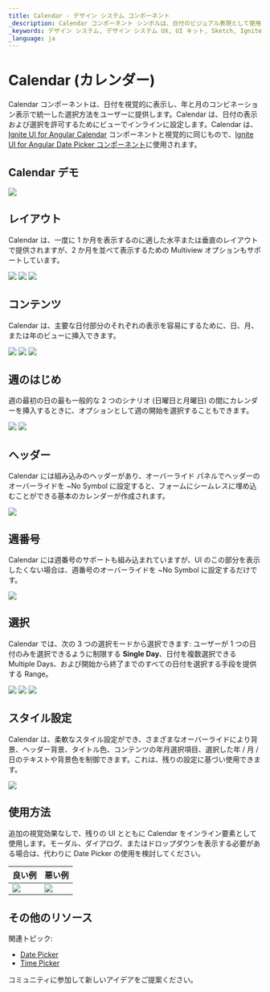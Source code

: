 ```yaml
---
title: Calendar - デザイン システム コンポーネント
_description: Calendar コンポーネント シンボルは、日付のビジュアル表現として使用され、日付の日、月、年の部分をナビゲートするために必要なメカニズムを提供します。
_keywords: デザイン システム, デザイン システム UX, UI キット, Sketch, Ignite UI for Angular, Sketch to Angular, Angular, Angular デザイン システム, Sketch からコードをエクスポート, Angular 用のデザイン キット, Sketch HTML, Sketch to HTML, Sketch UI キット
_language: ja
---
```


# Calendar (カレンダー)

Calendar コンポーネントは、日付を視覚的に表示し、年と月のコンビネーション表示で統一した選択方法をユーザーに提供します。Calendar は、日付の表示および選択を許可するためにビューでインラインに設定します。Calendar は、[Ignite UI for Angular Calendar](https://jp.infragistics.com/products/ignite-ui-angular/angular/components/calendar.html) コンポーネントと視覚的に同じもので、[Ignite UI for Angular Date Picker コンポーネント](https://jp.infragistics.com/products/ignite-ui-angular/angular/components/date_picker.html)に使用されます。

## Calendar デモ

<img class="responsive-img" src="../images/calendar_demo.png" srcset="../images/calendar_demo@2x.png 2x" />

## レイアウト

Calendar は、一度に 1 か月を表示するのに適した水平または垂直のレイアウトで提供されますが、2 か月を並べて表示するための Multiview オプションもサポートしています。

<img class="responsive-img" src="../images/calendar_horizontal.png" srcset="../images/calendar_horizontal@2x.png 2x" />
<img class="responsive-img" src="../images/calendar_vertical.png" srcset="../images/calendar_vertical@2x.png 2x" />
<img class="responsive-img" src="../images/calendar_multi.png" srcset="../images/calendar_multi@2x.png 2x" />

## コンテンツ

Calendar は、主要な日付部分のそれぞれの表示を容易にするために、日、月、または年のビューに挿入できます。

<img class="responsive-img" src="../images/calendar_vertical.png" srcset="../images/calendar_vertical@2x.png 2x" />
<img class="responsive-img" src="../images/calendar_months.png" srcset="../images/calendar_months@2x.png 2x" />
<img class="responsive-img" src="../images/calendar_years.png" srcset="../images/calendar_years@2x.png 2x" />

## 週のはじめ

週の最初の日の最も一般的な 2 つのシナリオ (日曜日と月曜日) の間にカレンダーを挿入するときに、オプションとして週の開始を選択することもできます。

<img class="responsive-img" src="../images/calendar_sun.png" srcset="../images/calendar_sun@2x.png 2x" />
<img class="responsive-img" src="../images/calendar_vertical.png" srcset="../images/calendar_vertical@2x.png 2x" />

## ヘッダー

Calendar には組み込みのヘッダーがあり、オーバーライド パネルでヘッダーのオーバーライドを ~No Symbol に設定すると、フォームにシームレスに埋め込むことができる基本のカレンダーが作成されます。

<img class="responsive-img" src="../images/calendar_base.png" srcset="../images/calendar_base@2x.png 2x" />

## 週番号

Calendar には週番号のサポートも組み込まれていますが、UI のこの部分を表示したくない場合は、週番号のオーバーライドを ~No Symbol に設定するだけです。

<img class="responsive-img" src="../images/calendar_weeknum.png" srcset="../images/calendar_weeknum@2x.png 2x" />

## 選択

Calendar では、次の 3 つの選択モードから選択できます: ユーザーが 1 つの日付のみを選択できるように制限する **Single Day**、日付を複数選択できる Multiple Days、および開始から終了までのすべての日付を選択する手段を提供する Range。

<img class="responsive-img" src="../images/calendar_horizontal.png" srcset="../images/calendar_horizontal@2x.png 2x" />
<img class="responsive-img" src="../images/calendar_selection.png" srcset="../images/calendar_selection@2x.png 2x" />
<img class="responsive-img" src="../images/calendar_range.png" srcset="../images/calendar_range@2x.png 2x" />

## スタイル設定

Calendar は、柔軟なスタイル設定ができ、さまざまなオーバーライドにより背景、ヘッダー背景、タイトル色、コンテンツの年月選択項目、選択した年 / 月 / 日のテキストや背景色を制御できます。これは、残りの設定に基づい使用できます。

<img class="responsive-img" src="../images/calendar_styling.png" srcset="../images/calendar_styling@2x.png 2x" />

## 使用方法

追加の視覚効果なしで、残りの UI とともに Calendar をインライン要素として使用します。モーダル、ダイアログ、またはドロップダウンを表示する必要がある場合は、代わりに Date Picker の使用を検討してください。

| 良い例                                                                                 |悪い例                                                                                  |
| ---------------------------------------------------------------------------------- | -------------------------------------------------------------------------------------- |
| <img class="responsive-img" src="../images/calendar_do1.png" srcset="../images/calendar_do1@2x.png 2x" />|<img class="responsive-img" src="../images/calendar_dont1.png" srcset="../images/calendar_dont1@2x.png 2x" /> |

## その他のリソース

関連トピック:

- [Date Picker](date-picker.md)
- [Time Picker](time-picker.md)
  <div class="divider--half"></div>

コミュニティに参加して新しいアイデアをご提案ください。

